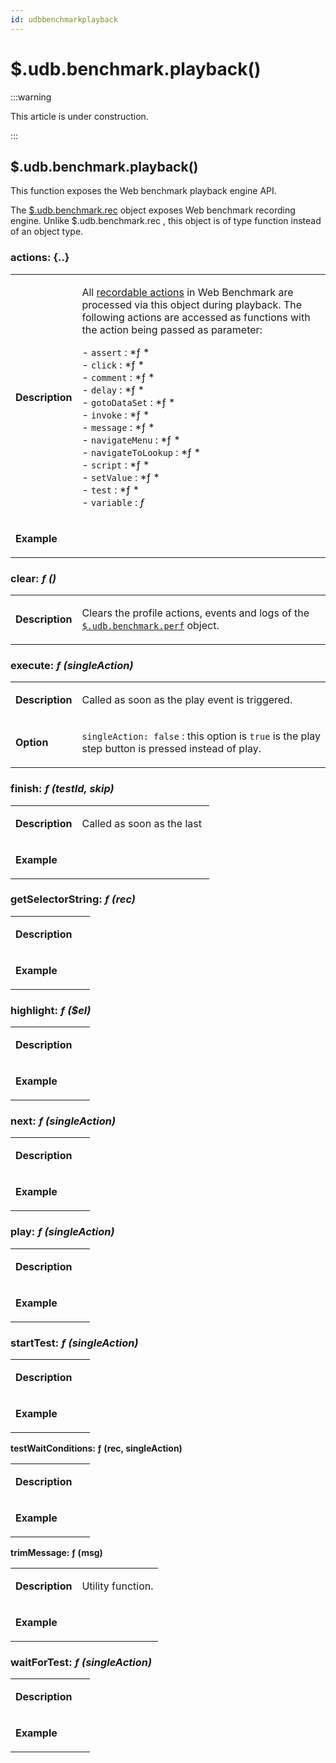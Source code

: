 ```yaml
---
id: udbbenchmarkplayback
---
```


# $.udb.benchmark.playback()




:::warning

This article is under construction.

:::

## **$.udb.benchmark.playback()**


This function exposes the Web benchmark playback engine API.

The [$.udb.benchmark.rec](#) object exposes Web benchmark recording engine. Unlike $.udb.benchmark.rec , this object is of type function instead of an object type. 

### actions: {..}

|        |        |
|--------|--------|
|**Description**|<p>All [recordable actions](/docs/Web_and_app_UIs/Web_Benchmark_recordable_actions) in Web Benchmark are processed via this object during playback. The following actions are accessed as functions with the action being passed as parameter:</p><p>- `assert` : *ƒ *<br/>- `click` : *ƒ *<br/>- `comment` : *ƒ *<br/>- `delay` : *ƒ *<br/>- `gotoDataSet` : *ƒ *<br/>- `invoke` : *ƒ *<br/>- `message` : *ƒ *<br/>- `navigateMenu` : *ƒ *<br/>- `navigateToLookup` : *ƒ *<br/>- `script` : *ƒ *<br/>- `setValue` : *ƒ *<br/>- `test` : *ƒ *<br/>- `variable` : *ƒ*<br/></p>|
|**Example**|<p> </p>|



### clear: *ƒ ()*

|        |        |
|--------|--------|
|**Description**|<p>Clears the profile actions, events and logs of the [`$.udb.benchmark.perf`](#) object.</p>|



### execute: *ƒ (singleAction)*

|        |        |
|--------|--------|
|**Description**|<p>Called as soon as the play event is triggered.</p>|
|**Option**|<p>`singleAction: false` : this option is `true` is the play step button is pressed instead of play.</p>|



### finish: *ƒ (testId, skip)*

|        |        |
|--------|--------|
|**Description**|<p>Called as soon as the last </p>|
|**Example**|<p> </p>|



### getSelectorString: *ƒ (rec)*

|        |        |
|--------|--------|
|**Description**|<p> </p>|
|**Example**|<p> </p>|



### highlight: *ƒ ($el)*

|        |        |
|--------|--------|
|**Description**|<p> </p>|
|**Example**|<p> </p>|



### next: *ƒ (singleAction)*

|        |        |
|--------|--------|
|**Description**|<p> </p>|
|**Example**|<p> </p>|



### play: *ƒ (singleAction)*

|        |        |
|--------|--------|
|**Description**|<p> </p>|
|**Example**|<p> </p>|



### startTest: *ƒ (singleAction)*

|        |        |
|--------|--------|
|**Description**|<p> </p>|
|**Example**|<p> </p>|



**testWaitConditions: ƒ (rec, singleAction)**

|        |        |
|--------|--------|
|**Description**|<p> </p>|
|**Example**|<p> </p>|



**trimMessage: ƒ (msg)**

|        |        |
|--------|--------|
|**Description**|<p>Utility function.</p>|
|**Example**|<p> </p>|



### waitForTest: *ƒ (singleAction)*

|        |        |
|--------|--------|
|**Description**|<p> </p>|
|**Example**|<p> </p>|